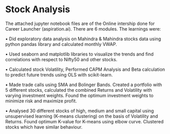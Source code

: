 # Stock Analysis

The attached jupyter notebook files are of the Online intership done for Career Launcher (aspiration.ai).
There are 6 modules. The learnings were:

•	Did exploratory data analysis on Mahindra & Mahindra stocks data using python pandas library and calculated monthly VWAP.

•	Used seaborn and matplotlib libraries to visualize the trends and find correlations with respect to Nifty50 and other stocks.

•	Calculated stock Volatility, Performed CAPM Analysis and Beta calculation to predict future trends using OLS with scikit-learn.

•	Made trade calls using SMA and Bolinger Bands. Created a portfolio with 5 different stocks, calculated the combined Returns and Volatility with varying investment weights. Found the optimum investment weights to minimize risk and maximize profit.

•	Analysed 30 different stocks of high, medium and small capital using unsupervised learning (K-means clustering) on the basis of Volatility and Returns. Found optimum K-value for K-means using elbow curve. Clustered stocks which have similar behaviour.

